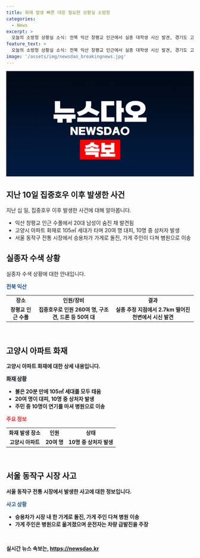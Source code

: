 ```yaml
---
title: 화재 발생 빠른 대응 필요한 상황실 소방청
categories:
  - News
excerpt: >
  오늘의 소방청 상황실 소식: 전북 익산 창평교 인근에서 실종 대학생 시신 발견, 경기도 고양시 아파트 화재로 20분 만에 110평 세대 태워져, 서울 동작구 전통 시장에서 승용차 돌진 등 사건 발생. 실종자 수색에서 20대 남성 시신 발견, 고양시 아파트 화재로 20명 대피, 서울 동작구 시장에서 차량 돌진으로 부상자 발생. (150자)
feature_text: >
  오늘의 소방청 상황실 소식: 전북 익산 창평교 인근에서 실종 대학생 시신 발견, 경기도 고양시 아파트 화재로 20분 만에 110평 세대 태워져, 서울 동작구 전통 시장에서 승용차 돌진 등 사건 발생. 실종자 수색에서 20대 남성 시신 발견, 고양시 아파트 화재로 20명 대피, 서울 동작구 시장에서 차량 돌진으로 부상자 발생. (150자)
image: '/assets/img/newsdao_breakingnews.jpg'
---
```


<p><img src="/assets/img/newsdao_breakingnews.jpg" alt="bookingtag 속보" /></p>

<h2 data-ke-size="size26">지난 10일 집중호우 이후 발생한 사건</h2>

<p data-ke-size="size16">지난 십 일, 집중호우 이후 발생한 사건에 대해 알아봅니다. </p>

<ul>
  <li>익산 창평교 인근 수풀에서 20대 남성이 숨진 채 발견됨</li>
  <li>고양시 아파트 화재로 105㎡ 세대가 타며 20여 명 대피, 10명 중 상처자 발생</li>
  <li>서울 동작구 전통 시장에서 승용차가 가게로 돌진, 가게 주인이 다쳐 병원으로 이송</li>
</ul>

<h2 data-ke-size="size26">실종자 수색 상황</h2>

<p data-ke-size="size16">실종자 수색 상황에 대한 안내입니다.</p>

<p><b><span style="color: #1a5490;">전북 익산</span><b></p>

<table>
  <tr>
    <td style="text-align: center; height: 17px;"><b>장소</b></td>
    <td style="text-align: center; height: 17px;"><b>인원/장비</b></td>
    <td style="text-align: center; height: 17px;"><b>결과</b></td>
  </tr>
  <tr>
    <td style="text-align: center; height: 17px;">창평교 인근 수풀</td>
    <td style="text-align: center; height: 17px;">집중호우로 인원 260여 명, 구조견, 드론 등 50여 대</td>
    <td style="text-align: center; height: 17px;">실종 추정 지점에서 2.7km 떨어진 천변에서 시신 발견</td>
  </tr>
</table>

<p data-ke-size="size16">&nbsp;</p>

<h2 data-ke-size="size26">고양시 아파트 화재</h2>

<p data-ke-size="size16">고양시 아파트 화재에 대한 상세 내용입니다.</p>

<p><b><span style="background-color: #21538527;">화재 상황</span><b></p>

<ul>
  <li>불은 20분 만에 105㎡ 세대를 모두 태움</li>
  <li>20여 명이 대피, 10명 중 상처자 발생</li>
  <li>주민 중 10명이 연기를 마셔 병원으로 이송</li>
</ul>

<p><b><span style="color: #ee2323;">주요 정보</span></b></p>

<table>
  <tr>
    <td style="text-align: center; height: 17px;"><b>화재 발생 장소</b></td>
    <td style="text-align: center; height: 17px;"><b>인원</b></td>
    <td style="text-align: center; height: 17px;"><b>상태</b></td>
  </tr>
  <tr>
    <td style="text-align: center; height: 17px;">고양시 아파트</td>
    <td style="text-align: center; height: 17px;">20여 명</td>
    <td style="text-align: center; height: 17px;">10명 중 상처자 발생</td>
  </tr>
</table>

<p data-ke-size="size16">&nbsp;</p>

<h2 data-ke-size="size26">서울 동작구 시장 사고</h2>

<p data-ke-size="size16">서울 동작구 전통 시장에서 발생한 사고에 대한 정보입니다.</p>

<p><b><span style="color: #1a5490;">사고 상황</span><b></p>

<ul>
  <li>승용차가 시장 내 한 가게로 돌진, 가게 주인 다쳐 병원 이송</li>
  <li>가게 주인은 병원으로 옮겨졌으며 운전자는 차량 급발진을 주장</li>
</ul>

<p data-ke-size="size16">&nbsp;</p>
실시간 뉴스 속보는, <a href="https://newsdao.kr" rel="dofollow">https://newsdao.kr</a>


